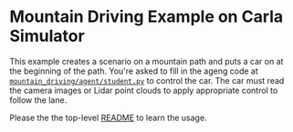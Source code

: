 # Mountain Driving Example on Carla Simulator

This example creates a scenario on a mountain path and puts a car on
at the beginning of the path. You're asked to fill in the ageng code
at
[`mountain_driving/agent/student.py`](mountain_driving/agent/student.py)
to control the car. The car must read the camera images or Lidar point
clouds to apply appropriate control to follow the lane.

Please the the top-level [README](../README.md) to learn the usage.
